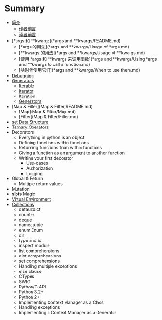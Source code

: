 # Summary

* [简介](README.md)
   * [作者前言](author.md)
   * [译者前言](translator.md)
* [*args 和 **kwargs](*args and **kwargs/README.md)
   * [*args 的用法](*args and **kwargs/Usage of *args.md)
   * [**kwargs 的用法](*args and **kwargs/Usage of **kwargs.md)
   * [使用 *args 和 **kwargs 来调用函数](*args and **kwargs/Using *args and **kwargs to call a function.md)
   * [啥时候使用它们](*args and **kwargs/When to use them.md)
* [Debugging](Debugging/README.md)
* [Generators](Generators/README.md)
   * [Iterable](Generators/Iterable.md)
   * [Iterator](Generators/Iterator.md)
   * [Iteration](Generators/Iteration.md)
   * [Generators](Generators/Generators.md)
* [Map & Filter](Map & Filter/README.md)
   * [Map](Map & Filter/Map.md)
   * [Filter](Map & Filter/Filter.md)
* [set Data Structure](set_data_structure.md)
* [Ternary Operators](ternary_operators.md)
* Decorators
   * Everything in python is an object
   * Defining functions within functions
   * Returning functions from within functions
   * Giving a function as an argument to another function
   * Writing your first decorator
       * Use-cases
       * Authorization
       * Logging
* Global & Return
   * Multiple return values
* Mutation
* __slots__ Magic
* [Virtual Environment](virtual_environment.md)
* [Collections](collections.md)
   * defaultdict
   * counter
   * deque
   * namedtuple
   * enum.Enum
   * dir
   * type and id
   * inspect module
   * list comprehensions
   * dict comprehensions
   * set comprehensions
   * Handling multiple exceptions
   * else clause
   * CTypes
   * SWIG
   * Python/C API
   * Python 3.2+
   * Python 2+
   * Implementing Context Manager as a Class
   * Handling exceptions
   * Implementing a Context Manager as a Generator

